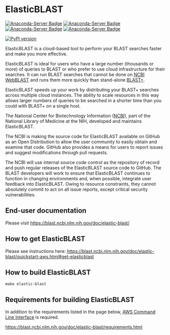 ElasticBLAST
============

[![Anaconda-Server Badge](https://anaconda.org/bioconda/elastic-blast/badges/version.svg)](https://anaconda.org/bioconda/elastic-blast)
[![Anaconda-Server Badge](https://anaconda.org/bioconda/elastic-blast/badges/latest_release_date.svg)](https://anaconda.org/bioconda/elastic-blast)
[![Anaconda-Server Badge](https://anaconda.org/bioconda/elastic-blast/badges/downloads.svg)](https://anaconda.org/bioconda/elastic-blast)
[![Anaconda-Server Badge](https://anaconda.org/bioconda/elastic-blast/badges/installer/conda.svg)](https://conda.anaconda.org/bioconda)

[![PyPI version](https://badge.fury.io/py/elastic-blast.svg)](https://badge.fury.io/py/elastic-blast)

ElasticBLAST is a cloud-based tool to perform your BLAST searches faster and make you more effective.

ElasticBLAST is ideal for users who have a large number (thousands or more) of queries to BLAST or who prefer to use cloud infrastructure for their searches.  It can run BLAST searches that cannot be done on [NCBI WebBLAST](https://blast.ncbi.nlm.nih.gov) and runs them more quickly than stand-alone [BLAST+](https://www.ncbi.nlm.nih.gov/books/NBK279690/).

ElasticBLAST speeds up your work by distributing your BLAST+ searches across multiple cloud instances. The ability to scale resources in this way allows larger numbers of queries to be searched in a shorter time than you could with BLAST+ on a single host.

The National Center for Biotechnology Information ([NCBI](https://www.ncbi.nlm.nih.gov)), part of the National Library of
Medicine at the NIH, developed and maintains ElasticBLAST.

The NCBI is making the source code for ElasticBLAST available on GitHub as an
Open Distribution to allow the user community to easily obtain and examine
that code.  GitHub also provides a means for users to report issues and
suggest modifications through pull requests. 

The NCBI will use internal source code control as the repository of record and
push regular releases of the ElasticBLAST
source code to GitHub.  The BLAST developers will work to ensure that
ElasticBLAST continues to function in 
changing environments and, when possible, integrate user feedback into
ElasticBLAST.  Owing to resource constraints, 
they cannot absolutely commit to act on all issue reports, except critical
security vulnerabilities.

End-user documentation
----------------------

Please visit https://blast.ncbi.nlm.nih.gov/doc/elastic-blast/

How to get ElasticBLAST
-----------------------

Please see instructions here:
https://blast.ncbi.nlm.nih.gov/doc/elastic-blast/quickstart-aws.html#get-elasticblast

How to build ElasticBLAST
-------------------------

    make elastic-blast

Requirements for building ElasticBLAST
--------------------------------------

In addition to the requirements listed in the page below, [AWS Command Line Interface](https://aws.amazon.com/cli/) is required.

https://blast.ncbi.nlm.nih.gov/doc/elastic-blast/requirements.html
